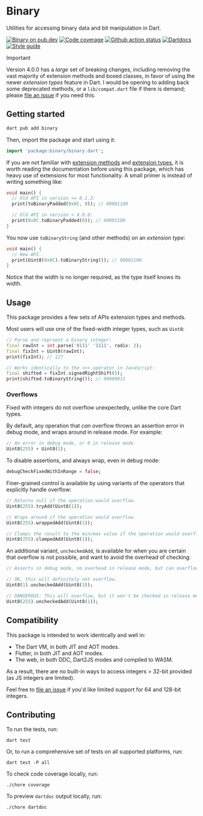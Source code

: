 # Binary

Utilities for accessing binary data and bit manipulation in Dart.

[![Binary on pub.dev][pub_img]][pub_url]
[![Code coverage][cov_img]][cov_url]
[![Github action status][gha_img]][gha_url]
[![Dartdocs][doc_img]][doc_url]
[![Style guide][sty_img]][sty_url]

> [!IMPORTANT]
> Version 4.0.0 has a _large_ set of breaking changes, including removing the
> vast majority of extension methods and boxed classes, in favor of using the
> newer _extension types_ feature in Dart. I would be opening to adding back
> some deprecated methods, or a `lib/compat.dart` file if there is demand;
> please [file an issue][] if you need this.

## Getting started

```bash
dart pub add binary
```

Then, import the package and start using it:

```dart
import 'package:binary/binary.dart';
```

If you are not familiar with [extension methods][] and [extension types][], it
is worth reading the documentation before using this package, which has heavy
use of extensions for most functionality. A small primer is instead of writing
something like:

```dart
void main() {
  // Old API in version <= 0.1.3:
  print(toBinaryPadded(0x0C, 8)); // 00001100

  // Old API in version < 4.0.0:
  print(0x0C.toBinaryPadded(8)); // 00001100
}
```

You now use `toBinaryString` (and other methods) on an _extension type_:

```dart
void main() {
  // New API.
  print(Uint8(0x0C).toBinaryString()); // 00001100
}
```

Notice that the width is no longer required, as the type itself knows its width.

## Usage

This package provides a few sets of APIs extension types and methods.

Most users will use one of the fixed-width integer types, such as `Uint8`:

```dart
// Parse and reprsent a binary integer:
final rawInt = int.parse('0111' '1111', radix: 2);
final fixInt = Uint8(rawInt);
print(fixInt); // 127

// Works identically to the >>> operator in JavaScript:
final shifted = fixInt.signedRightShift(5);
print(shifted.toBinaryString()); // 00000011
```

### Overflows

Fixed with integers do not overflow unexpectedly, unlike the core Dart types.

By default, any operation that _can_ overflow throws an assertion error in debug
mode, and wraps around in release mode. For example:

```dart
// An error in debug mode, or 0 in release mode.
Uint8(255) + Uint8(1);
```

To disable assertions, and always wrap, even in debug mode:

```dart
debugCheckFixedWithInRange = false;
```

Finer-grained control is available by using variants of the operators that
explicitly handle overflow:

```dart
// Returns null if the operation would overflow.
Uint8(255).tryAdd(Uint8(1));

// Wraps around if the operation would overflow.
Uint8(255).wrappedAdd(Uint8(1));

// Clamps the result to the min/max value if the operation would overflow.
Uint8(255).clampedAdd(Uint8(1));
```

An additional variant, `uncheckedAdd`, is available for when you are certain
that overflow is not possible, and want to avoid the overhead of checking:

```dart
// Asserts in debug mode, no overhead in release mode, but can overflow!

// OK, this will definitely not overflow.
Uint8(1).uncheckedAdd(Uint8(3));

// DANGEROUS: This will overflow, but it won't be checked in release mode!
Uint8(255).uncheckedAdd(Uint8(1));
```

## Compatibility

This package is intended to work identically and well in:

- The Dart VM, in both JIT and AOT modes.
- Flutter, in both JIT and AOT modes.
- The web, in both DDC, Dart2JS modes and compiled to WASM.

As a result, there are no built-in ways to access integers > 32-bit provided (as
JS integers are limited).

Feel free to [file an issue][] if you'd like limited support for 64 and 128-bit
integers.

[pub_url]: https://pub.dartlang.org/packages/binary
[pub_img]: https://img.shields.io/pub/v/binary.svg
[gha_url]: https://github.com/matanlurey/binary.dart/actions
[gha_img]: https://github.com/matanlurey/binary.dart/actions/workflows/check.yaml/badge.svg
[cov_url]: https://coveralls.io/github/matanlurey/binary.dart?branch=main
[cov_img]: https://coveralls.io/repos/github/matanlurey/binary.dart/badge.svg?branch=main
[doc_url]: https://www.dartdocs.org/documentation/binary/latest
[doc_img]: https://img.shields.io/badge/Documentation-binary-blue.svg
[sty_url]: https://pub.dev/packages/oath
[sty_img]: https://img.shields.io/badge/style-oath-9cf.svg
[extension methods]: https://dart.dev/guides/language/extension-methods
[extension types]: https://dart.dev/guides/language/extension-types
[file an issue]: https://github.com/matanlurey/binary.dart/issues

## Contributing

To run the tests, run:

```shell
dart test
```

Or, to run a comprehensive set of tests on all supported platforms, run:

```shell
dart test -P all
```

To check code coverage locally, run:

```shell
./chore coverage
```

To preview `dartdoc` output locally, run:

```shell
./chore dartdoc
```
